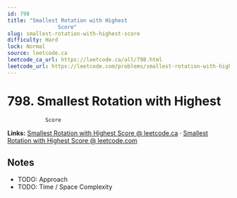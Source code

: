 ```yaml
--- 
id: 798
title: "Smallest Rotation with Highest
                Score"
slug: smallest-rotation-with-highest-score
difficulty: Hard
lock: Normal
source: leetcode.ca
leetcode_ca_url: https://leetcode.ca/all/798.html
leetcode_url: https://leetcode.com/problems/smallest-rotation-with-highest-score/
---
```


# 798. Smallest Rotation with Highest
                Score

**Links:** [Smallest Rotation with Highest
                Score @ leetcode.ca](https://leetcode.ca/all/798.html) · [Smallest Rotation with Highest
                Score @ leetcode.com](https://leetcode.com/problems/smallest-rotation-with-highest-score/)

## Notes
- TODO: Approach
- TODO: Time / Space Complexity
